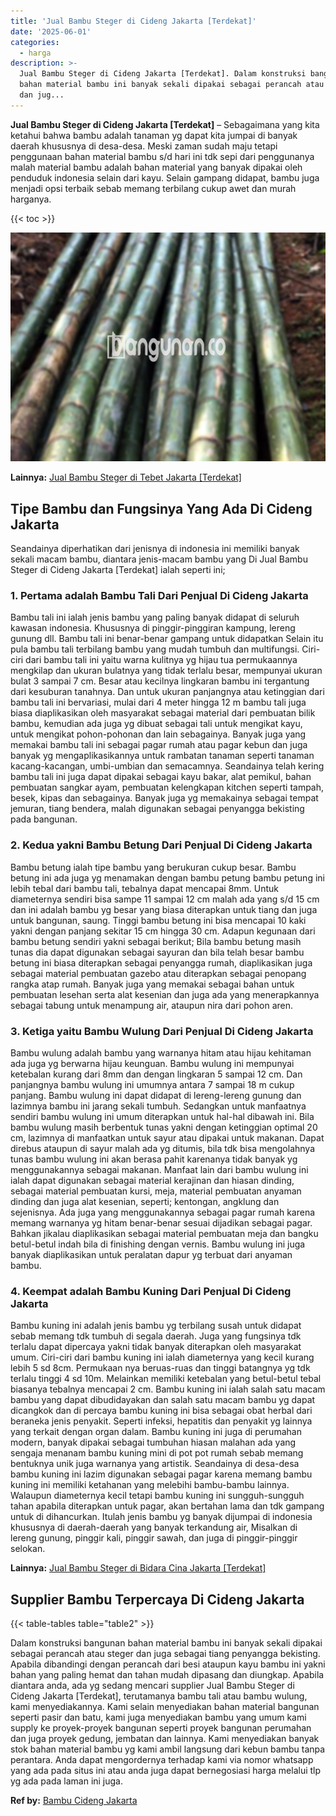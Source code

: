 ```yaml
---
title: 'Jual Bambu Steger di Cideng Jakarta [Terdekat]'
date: '2025-06-01'
categories:
  - harga
description: >-
  Jual Bambu Steger di Cideng Jakarta [Terdekat]. Dalam konstruksi bangunan
  bahan material bambu ini banyak sekali dipakai sebagai perancah atau steger
  dan jug...
---
```


**Jual Bambu Steger di Cideng Jakarta \[Terdekat\]** – Sebagaimana yang kita ketahui bahwa bambu adalah tanaman yg dapat kita jumpai di banyak daerah khususnya di desa-desa. Meski zaman sudah maju tetapi penggunaan bahan material bambu s/d hari ini tdk sepi dari penggunanya malah material bambu adalah bahan material yang banyak dipakai oleh penduduk indonesia selain dari kayu. Selain gampang didapat, bambu juga menjadi opsi terbaik sebab memang terbilang cukup awet dan murah harganya.

{{< toc >}}

![Jual Bambu Steger di Cideng Jakarta [Terdekat]](/images/jual-bambu-tali-26.png)

**Lainnya:** [Jual Bambu Steger di Tebet Jakarta \[Terdekat\]](https://bambu.bangunan.co/jual-bambu-steger-di-tebet-jakarta-terdekat/)

## Tipe Bambu dan Fungsinya Yang Ada Di Cideng Jakarta

Seandainya diperhatikan dari jenisnya di indonesia ini memiliki banyak sekali macam bambu, diantara jenis-macam bambu yang Di Jual Bambu Steger di Cideng Jakarta \[Terdekat\] ialah seperti ini;

### 1\. Pertama adalah Bambu Tali Dari Penjual Di Cideng Jakarta

Bambu tali ini ialah jenis bambu yang paling banyak didapat di seluruh kawasan indonesia. Khususnya di pinggir-pinggiran kampung, lereng gunung dll. Bambu tali ini benar-benar gampang untuk didapatkan Selain itu pula bambu tali terbilang bambu yang mudah tumbuh dan multifungsi. Ciri-ciri dari bambu tali ini yaitu warna kulitnya yg hijau tua permukaannya mengkilap dan ukuran bulatnya yang tidak terlalu besar, mempunyai ukuran bulat 3 sampai 7 cm. Besar atau kecilnya lingkaran bambu ini tergantung dari kesuburan tanahnya. Dan untuk ukuran panjangnya atau ketinggian dari bambu tali ini bervariasi, mulai dari 4 meter hingga 12 m bambu tali juga biasa diaplikasikan oleh masyarakat sebagai material dari pembuatan bilik bambu, kemudian ada juga yg dibuat sebagai tali untuk mengikat kayu, untuk mengikat pohon-pohonan dan lain sebagainya. Banyak juga yang memakai bambu tali ini sebagai pagar rumah atau pagar kebun dan juga banyak yg mengaplikasikannya untuk rambatan tanaman seperti tanaman kacang-kacangan, umbi-umbian dan semacamnya. Seandainya telah kering bambu tali ini juga dapat dipakai sebagai kayu bakar, alat pemikul, bahan pembuatan sangkar ayam, pembuatan kelengkapan kitchen seperti tampah, besek, kipas dan sebagainya. Banyak juga yg memakainya sebagai tempat jemuran, tiang bendera, malah digunakan sebagai penyangga bekisting pada bangunan.

### 2\. Kedua yakni Bambu Betung Dari Penjual Di Cideng Jakarta

Bambu betung ialah tipe bambu yang berukuran cukup besar. Bambu betung ini ada juga yg menamakan dengan bambu petung bambu petung ini lebih tebal dari bambu tali, tebalnya dapat mencapai 8mm. Untuk diameternya sendiri bisa sampe 11 sampai 12 cm malah ada yang s/d 15 cm dan ini adalah bambu yg besar yang biasa diterapkan untuk tiang dan juga untuk bangunan, saung. Tinggi bambu betung ini bisa mencapai 10 kaki yakni dengan panjang sekitar 15 cm hingga 30 cm. Adapun kegunaan dari bambu betung sendiri yakni sebagai berikut; Bila bambu betung masih tunas dia dapat digunakan sebagai sayuran dan bila telah besar bambu betung ini biasa diterapkan sebagai penyangga rumah, diaplikasikan juga sebagai material pembuatan gazebo atau diterapkan sebagai penopang rangka atap rumah. Banyak juga yang memakai sebagai bahan untuk pembuatan lesehan serta alat kesenian dan juga ada yang menerapkannya sebagai tabung untuk menampung air, ataupun nira dari pohon aren.

### 3\. Ketiga yaitu Bambu Wulung Dari Penjual Di Cideng Jakarta

Bambu wulung adalah bambu yang warnanya hitam atau hijau kehitaman ada juga yg berwarna hijau keunguan. Bambu wulung ini mempunyai ketebalan kurang dari 8mm dan dengan lingkaran 5 sampai 12 cm. Dan panjangnya bambu wulung ini umumnya antara 7 sampai 18 m cukup panjang. Bambu wulung ini dapat didapat di lereng-lereng gunung dan lazimnya bambu ini jarang sekali tumbuh. Sedangkan untuk manfaatnya sendiri bambu wulung ini umum diterapkan untuk hal-hal dibawah ini. Bila bambu wulung masih berbentuk tunas yakni dengan ketinggian optimal 20 cm, lazimnya di manfaatkan untuk sayur atau dipakai untuk makanan. Dapat direbus ataupun di sayur malah ada yg ditumis, bila tdk bisa mengolahnya tunas bambu wulung ini akan berasa pahit karenanya tidak banyak yg menggunakannya sebagai makanan. Manfaat lain dari bambu wulung ini ialah dapat digunakan sebagai material kerajinan dan hiasan dinding, sebagai material pembuatan kursi, meja, material pembuatan anyaman dinding dan juga alat kesenian, seperti; kentongan, angklung dan sejenisnya. Ada juga yang menggunakannya sebagai pagar rumah karena memang warnanya yg hitam benar-benar sesuai dijadikan sebagai pagar. Bahkan jikalau diaplikasikan sebagai material pembuatan meja dan bangku betul-betul indah bila di finishing dengan vernis. Bambu wulung ini juga banyak diaplikasikan untuk peralatan dapur yg terbuat dari anyaman bambu.

### 4\. Keempat adalah Bambu Kuning Dari Penjual Di Cideng Jakarta

Bambu kuning ini adalah jenis bambu yg terbilang susah untuk didapat sebab memang tdk tumbuh di segala daerah. Juga yang fungsinya tdk terlalu dapat dipercaya yakni tidak banyak diterapkan oleh masyarakat umum. Ciri-ciri dari bambu kuning ini ialah diameternya yang kecil kurang lebih 5 sd 8cm. Permukaan nya beruas-ruas dan tinggi batangnya yg tdk terlalu tinggi 4 sd 10m. Melainkan memiliki ketebalan yang betul-betul tebal biasanya tebalnya mencapai 2 cm. Bambu kuning ini ialah salah satu macam bambu yang dapat dibudidayakan dan salah satu macam bambu yg dapat dicangkok dan di percaya bambu kuning ini bisa sebagai obat herbal dari beraneka jenis penyakit. Seperti infeksi, hepatitis dan penyakit yg lainnya yang terkait dengan organ dalam. Bambu kuning ini juga di perumahan modern, banyak dipakai sebagai tumbuhan hiasan malahan ada yang sengaja menanam bambu kuning mini di pot pot rumah sebab memang bentuknya unik juga warnanya yang artistik. Seandainya di desa-desa bambu kuning ini lazim digunakan sebagai pagar karena memang bambu kuning ini memiliki ketahanan yang melebihi bambu-bambu lainnya. Walaupun diameternya kecil tetapi bambu kuning ini sungguh-sungguh tahan apabila diterapkan untuk pagar, akan bertahan lama dan tdk gampang untuk di dihancurkan. Itulah jenis bambu yg banyak dijumpai di indonesia khususnya di daerah-daerah yang banyak terkandung air, Misalkan di lereng gunung, pinggir kali, pinggir sawah, dan juga di pinggir-pinggir selokan.

**Lainnya:** [Jual Bambu Steger di Bidara Cina Jakarta \[Terdekat\]](https://bambu.bangunan.co/jual-bambu-steger-di-bidara-cina-jakarta-terdekat/)

## Supplier Bambu Terpercaya Di Cideng Jakarta

{{< table-tables table="table2" >}}

Dalam konstruksi bangunan bahan material bambu ini banyak sekali dipakai sebagai perancah atau steger dan juga sebagai tiang penyangga bekisting. Apabila dibandingi dengan perancah dari besi ataupun kayu bambu ini yakni bahan yang paling hemat dan tahan mudah dipasang dan diungkap. Apabila diantara anda, ada yg sedang mencari supplier Jual Bambu Steger di Cideng Jakarta \[Terdekat\], terutamanya bambu tali atau bambu wulung, kami menyediakannya. Kami selain menyediakan bahan material bangunan seperti pasir dan batu, kami juga menyediakan bambu yang umum kami supply ke proyek-proyek bangunan seperti proyek bangunan perumahan dan juga proyek gedung, jembatan dan lainnya. Kami menyediakan banyak stok bahan material bambu yg kami ambil langsung dari kebun bambu tanpa perantara. Anda dapat mengordernya terhadap kami via nomor whatsapp yang ada pada situs ini atau anda juga dapat bernegosiasi harga melalui tlp yg ada pada laman ini juga.

**Ref by:** [Bambu Cideng Jakarta](https://id.wikipedia.org/wiki/Bambu)
